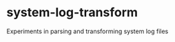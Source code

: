 system-log-transform
====================

Experiments in parsing and transforming system log files
